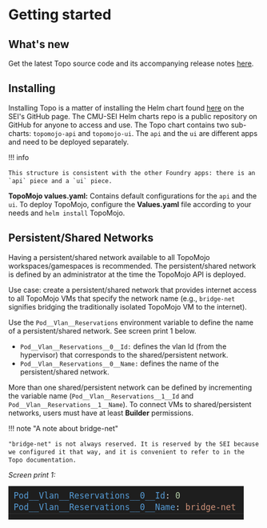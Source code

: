 # Getting started

## What's new

Get the latest Topo source code and its accompanying release notes [here](github.com/cmu-sei/TopoMojo/releases).

## Installing

Installing Topo is a matter of installing the Helm chart found [here](https://github.com/cmu-sei/helm-charts/tree/main/charts/topomojo) on the SEI's GitHub page. The CMU-SEI Helm charts repo is a public repository on GitHub for anyone to access and use. The Topo chart contains two sub-charts: `topomojo-api` and `topomojo-ui`. The `api` and the `ui` are different apps and need to be deployed separately.

!!! info

    This structure is consistent with the other Foundry apps: there is an `api` piece and a `ui` piece.

**TopoMojo values.yaml:** Contains default configurations for the `api` and the `ui`. To deploy TopoMojo, configure the **Values.yaml** file according to your needs and `helm install` TopoMojo.

## Persistent/Shared Networks

Having a persistent/shared network available to all TopoMojo workspaces/gamespaces is recommended. The persistent/shared network is defined by an administrator at the time the TopoMojo API is deployed.

Use case: create a persistent/shared network that provides internet access to all TopoMojo VMs that specify the network name (e.g., `bridge-net` signifies bridging the traditionally isolated TopoMojo VM to the internet).

Use the `Pod__Vlan__Reservations` environment variable to define the name of a persistent/shared network. See screen print 1 below.

- `Pod__Vlan__Reservations__0__Id:` defines the vlan Id (from the hypervisor) that corresponds to the shared/persistent network. 
- `Pod__Vlan__Reservations__0__Name:` defines the name of the persistent/shared network. 

More than one shared/persistent network can be defined by incrementing the variable name (`Pod__Vlan__Reservations__1__Id` and `Pod__Vlan__Reservations__1__Name`). To connect VMs to shared/persistent networks, users must have at least **Builder** permissions. 

!!! note "A note about bridge-net"

    "bridge-net" is not always reserved. It is reserved by the SEI because we configured it that way, and it is convenient to refer to in the Topo documentation.

*Screen print 1:*

![bridge-net](img/bridge-net.png)